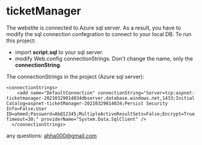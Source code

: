# ticketManager

The webstite is connected to Azure sql server. As a result, you have to modify the sql connection confegration to connect to your local DB.
To run this project:
- import **script.sql** to your sql server.
- modify Web.config connectionStrings. Don't change the name, only the **connectionString**.

The connectionStrings in the project (Azure sql server):
``` Config
<connectionStrings>
    <add name="DefaultConnection" connectionString="Server=tcp:aspnet-ticketmanager-20210329014834dbserver.database.windows.net,1433;Initial Catalog=aspnet-ticketManager-20210329014834;Persist Security Info=False;User ID=ahmed;Password=Ab@12345;MultipleActiveResultSets=False;Encrypt=True;TrustServerCertificate=False;Connection Timeout=30;" providerName="System.Data.SqlClient" />
  </connectionStrings>
  ```


any questions:
ahha000@gmail.com
